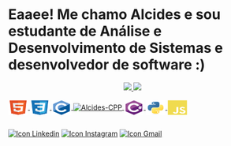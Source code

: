 # Eaaee! Me chamo Alcides e sou estudante de Análise e Desenvolvimento de Sistemas e desenvolvedor de software :)

<div align="center">
  <a href="https://github.com/alcides07">
  <img height="180em" src="https://github-readme-stats.vercel.app/api?username=alcides07&show_icons=true&theme=dracula&include_all_commits=true&count_private=false"/>
  <img height="180em" src="https://github-readme-stats.vercel.app/api/top-langs/?username=alcides07&layout=compact&langs_count=7&theme=dracula"/>
</div>
  
<div style="display: inline_block"><br>
  <img align="center" alt="Alcides-HTML" height="30" width="40" src="https://raw.githubusercontent.com/devicons/devicon/master/icons/html5/html5-original.svg">
  <img align="center" alt="Alcides-CSS" height="30" width="40" src="https://raw.githubusercontent.com/devicons/devicon/master/icons/css3/css3-original.svg">
  <img align="center" alt="Alcides-C" height="30" width="40" src="https://raw.githubusercontent.com/devicons/devicon/master/icons/c/c-original.svg">
  <img align="center" alt="Alcides-CPP" height="30" width="40" src="https://raw.githubusercontent.com/jmnote/z-icons/master/svg/cpp.svg">
  <img align="center" alt="Alcides-Csharp" height="30" width="40" src="https://raw.githubusercontent.com/devicons/devicon/master/icons/csharp/csharp-original.svg">
  <img align="center" alt="Alcides-Python" height="30" width="40" src="https://raw.githubusercontent.com/devicons/devicon/master/icons/python/python-original.svg">
  <img align="center" alt="Alcides-JS" height="30" width="40" src="https://raw.githubusercontent.com/devicons/devicon/master/icons/javascript/javascript-plain.svg">
</div>
  
##
  
<div> 
  <a href="https://www.linkedin.com/in/alcides-tiago-ba4583224/" target="_blank"><img src='https://svgshare.com/i/g4G.svg' title='Icon Linkedin' /></a>
  <a href="https://instagram.com/alcides07" target="_blank"><img src='https://svgshare.com/i/g3s.svg' title='Icon Instagram' /></a>
  <a href="mailto:alcidesdantasdj@gmail.com" target="_blank"><img src='https://svgshare.com/i/g3F.svg' title='Icon Gmail' /></a>
</div>
  
